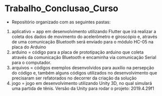 # Trabalho_Conclusao_Curso
- Repositório organizado com as seguintes pastas:
1) aplicativo = app em desenvolvimento utilizando Flutter que irá realizar a coleta dos dados de movimento do acelerômetro e giroscópio e, através de uma comunicação Bluetooth será enviado para o módulo HC-05 na placa do Arduino
2) arduino = código para a placa de prototipação arduino que coleta através da comunicação Bluetooth e encaminha via comunicação Serial para o computador.
3) arquivos = códigos exemplos desenvolvidos para auxílio na persepção do código e, também alguns códigos utilizados no desenvolvimento que precisaram ser refatorados no decorrer da criação da solução
4) jogo = jogo em desenvolvimento utilizando Unity 3D, no qual simulará uma partida de tênis. 
Versão da Unity para rodar o projeto: 2019.4.29f1
